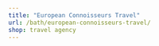 ```yaml
---
title: "European Connoisseurs Travel"
url: /bath/european-connoisseurs-travel/
shop: travel agency
---
```

